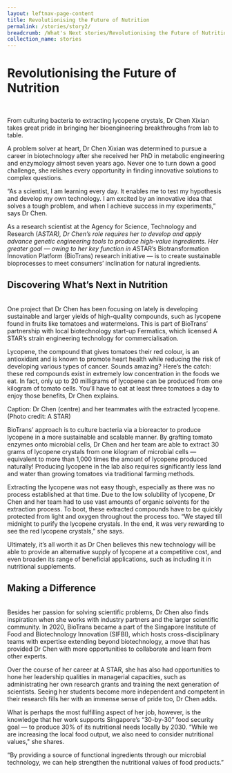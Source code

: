 ```yaml
---
layout: leftnav-page-content
title: Revolutionising the Future of Nutrition
permalink: /stories/story2/
breadcrumb: /What's Next stories/Revolutionising the Future of Nutrition
collection_name: stories
---
```

# <b>Revolutionising the Future of Nutrition</b>
<br>

From culturing bacteria to extracting lycopene crystals, Dr Chen Xixian takes great pride in bringing her bioengineering breakthroughs from lab to table.
<br>

A problem solver at heart, Dr Chen Xixian was determined to pursue a career in biotechnology after she received her PhD in metabolic engineering and enzymology almost seven years ago. Never one to turn down a good challenge, she relishes every opportunity in finding innovative solutions to complex questions.
<br>

“As a scientist, I am learning every day. It enables me to test my hypothesis and develop my own technology. I am excited by an innovative idea that solves a tough problem, and when I achieve success in my experiments,” says Dr Chen.
<br>

As a research scientist at the Agency for Science, Technology and Research (A*STAR), Dr Chen’s role requires her to develop and apply advance genetic engineering tools to produce high-value ingredients. Her greater goal — owing to her key function in A*STAR’s Biotransformation Innovation Platform (BioTrans) research initiative — is to create sustainable bioprocesses to meet consumers’ inclination for natural ingredients.
<br>
## Discovering What’s Next in Nutrition
<br>
One project that Dr Chen has been focusing on lately is developing sustainable and larger yields of high-quality compounds, such as lycopene found in fruits like tomatoes and watermelons. This is part of BioTrans’ partnership with local biotechnology start-up Fermatics, which licensed A STAR’s strain engineering technology for commercialisation. 
<br>

Lycopene, the compound that gives tomatoes their red colour, is an antioxidant and is known to promote heart health while reducing the risk of developing various types of cancer. Sounds amazing? Here’s the catch: these red compounds exist in extremely low concentration in the foods we eat. In fact, only up to 20 milligrams of lycopene can be produced from one kilogram of tomato cells. You’ll have to eat at least three tomatoes a day to enjoy those benefits, Dr Chen explains.
<br>

Caption: Dr Chen (centre) and her teammates with the extracted lycopene. (Photo credit: A STAR)
<br>

BioTrans’ approach is to culture bacteria via a bioreactor to produce lycopene in a more sustainable and scalable manner. By grafting tomato enzymes onto microbial cells, Dr Chen and her team are able to extract 30 grams of lycopene crystals from one kilogram of microbial cells — equivalent to more than 1,000 times the amount of lycopene produced naturally! Producing lycopene in the lab also requires significantly less land and water than growing tomatoes via traditional farming methods. 
<br>

Extracting the lycopene was not easy though, especially as there was no process established at that time. Due to the low solubility of lycopene, Dr Chen and her team had to use vast amounts of organic solvents for the extraction process. To boot, these extracted compounds have to be quickly protected from light and oxygen throughout the process too. “We stayed till midnight to purify the lycopene crystals. In the end, it was very rewarding to see the red lycopene crystals,” she says.
<br>

Ultimately, it’s all worth it as Dr Chen believes this new technology will be able to provide an alternative supply of lycopene at a competitive cost, and even broaden its range of beneficial applications, such as including it in nutritional supplements. 
<br>

## Making a Difference
<br>
Besides her passion for solving scientific problems, Dr Chen also finds inspiration when she works with industry partners and the larger scientific community. In 2020, BioTrans became a part of the Singapore Institute of Food and Biotechnology Innovation (SIFBI), which hosts cross-disciplinary teams with expertise extending beyond biotechnology, a move that has provided Dr Chen with more opportunities to collaborate and learn from other experts.
<br>

Over the course of her career at A STAR, she has also had opportunities to hone her leadership qualities in managerial capacities, such as administrating her own research grants and training the next generation of scientists. Seeing her students become more independent and competent in their research fills her with an immense sense of pride too, Dr Chen adds. 
<br>

What is perhaps the most fulfilling aspect of her job, however, is the knowledge that her work supports Singapore’s “30-by-30” food security goal — to produce 30% of its nutritional needs locally by 2030. “While we are increasing the local food output, we also need to consider nutritional values," she shares. 
<br>

“By providing a source of functional ingredients through our microbial technology, we can help strengthen the nutritional values of food products.” 






